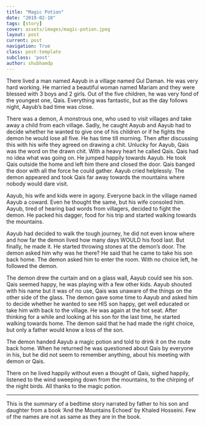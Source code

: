```yaml
---
title: "Magic Potion"
date: "2019-02-10"
tags: [story]
cover: assets/images/magic-potion.jpeg
layout: post
current: post
navigation: True
class: post-template
subclass: 'post'
author: shubhamdp
---
```


There lived a man named Aayub in a village named Gul Daman. He was very hard working. He married a beautiful woman named Mariam and they were blessed with 3 boys and 2 girls. Out of the five children, he was very fond of the youngest one, Qais. Everything was fantastic, but as the day follows night, Aayub’s bad time was close.

There was a demon, A monstrous one, who used to visit villages and take away a child from each village. Sadly, he caught Aayub and Aayub had to decide whether he wanted to give one of his children or if he fights the demon he would lose all five. He has time till morning. Then after discussing this with his wife they agreed on drawing a chit. Unlucky for Aayub, Qais was the word on the drawn chit. With a heavy heart he called Qais. Qais had no idea what was going on. He jumped happily towards Aayub. He took Qais outside the home and left him there and closed the door. Qais banged the door with all the force he could gather. Aayub cried helplessly. The demon appeared and took Qais far away towards the mountains where nobody would dare visit.

Aayub, his wife and kids were in agony. Everyone back in the village named Aayub a coward. Even he thought the same, but his wife consoled him. Aayub, tired of hearing bad words from villagers, decided to fight the demon. He packed his dagger, food for his trip and started walking towards the mountains.

Aayub had decided to walk the tough journey, he did not even know where and how far the demon lived how many days WOULD his food last. But finally, he made it. He started throwing stones at the demon’s door. The demon asked him why was he there? He said that he came to take his son back home. The demon asked him to enter the room. With no choice left, he followed the demon.

The demon drew the curtain and on a glass wall, Aayub could see his son. Qais seemed happy, he was playing with a few other kids. Aayub shouted with his name but it was of no use, Qais was unaware of the things on the other side of the glass. The demon gave some time to Aayub and asked him to decide whether he wanted to see HIS son happy, get well educated or take him with back to the village. He was again at the hot seat. After thinking for a while and looking at his son for the last time, he started walking towards home. The demon said that he had made the right choice, but only a father would know a loss of the son.

The demon handed Aayub a magic potion and told to drink it on the route back home. When he returned he was questioned about Qais by everyone in his, but he did not seem to remember anything, about his meeting with demon or Qais.

There on he lived happily without even a thought of Qais, sighed happily, listened to the wind sweeping down from the mountains, to the chirping of the night birds. All thanks to the magic potion.

---

This is the summary of a bedtime story narrated by father to his son and daughter from a book ‘And the Mountains Echoed’ by Khaled Hosseini. Few of the names are not as same as they are in the book.
